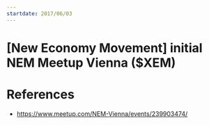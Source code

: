 ```yaml
---
startdate: 2017/06/03
---
```

# [New Economy Movement] initial NEM Meetup Vienna ($XEM)

# References
* https://www.meetup.com/NEM-Vienna/events/239903474/
